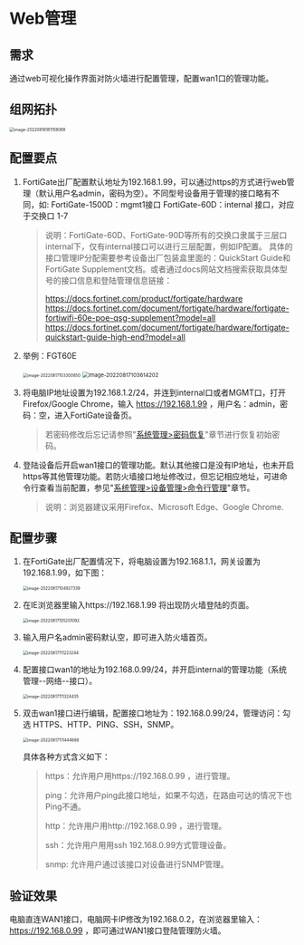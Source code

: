 # Web管理

## 需求

通过web可视化操作界面对防火墙进行配置管理，配置wan1口的管理功能。

## 组网拓扑

<img src="..\..\images\image-20220816181159088.png" alt="image-20220816181159088" style="zoom: 50%;" />

## 配置要点

1. FortiGate出厂配置默认地址为192.168.1.99，可以通过https的方式进行web管理（默认用户名admin，密码为空）。不同型号设备用于管理的接口略有不同，如:
   FortiGate-1500D：mgmt1接口
   FortiGate-60D：internal 接口，对应于交换口 1-7

   > 说明：FortiGate-60D、FortiGate-90D等所有的交换口隶属于三层口internal下，仅有internal接口可以进行三层配置，例如IP配置。
   > 具体的接口管理IP分配需要参考设备出厂包装盒里面的：QuickStart Guide和FortiGate Supplement文档。或者通过docs网站文档搜索获取具体型号的接口信息和登陆管理信息链接：
   >
   > https://docs.fortinet.com/product/fortigate/hardware
   > https://docs.fortinet.com/document/fortigate/hardware/fortigate-fortiwifi-60e-poe-qsg-supplement?model=all
   > https://docs.fortinet.com/document/fortigate/hardware/fortigate-quickstart-guide-high-end?model=all

2. 举例：FGT60E

   <img src=".\..\..\images\image-20220817103300850.png" alt="image-20220817103300850" style="zoom: 50%;" />

   <img src=".\..\..\images\image-20220817103614202.png" alt="image-20220817103614202" style="zoom: 67%;" />

3. 将电脑IP地址设置为192.168.1.2/24，并连到internal口或者MGMT口，打开Firefox/Google Chrome，输入
   https://192.168.1.99 ，用户名：admin，密码：空，进入FortiGate设备页。
   
   > 若密码修改后忘记请参照"[系统管理>密码恢复](密码恢复.md)"章节进行恢复初始密码。

4. 登陆设备后开启wan1接口的管理功能。默认其他接口是没有IP地址，也未开启https等其他管理功能。若防火墙接口地址修改过，但忘记相应地址，可进命令行查看当前配置，参见"[系统管理>设备管理>命令行管理](常用基础命令.md)"章节。

   > 说明：浏览器建议采用Firefox、Microsoft Edge、Google Chrome.

## 配置步骤

1. 在FortiGate出厂配置情况下，将电脑设置为192.168.1.1，网关设置为192.168.1.99，如下图：

   <img src=".\..\..\images\image-20220817104927339.png" alt="image-20220817104927339" style="zoom: 50%;" />

2. 在IE浏览器里输入https://192.168.1.99 将出现防火墙登陆的页面。

   <img src=".\..\..\images\image-20220817105201092.png" alt="image-20220817105201092" style="zoom: 50%;" />

3. 输入用户名admin密码默认空，即可进入防火墙首页。

   <img src=".\..\..\images\image-20220817111223244.png" alt="image-20220817111223244" style="zoom: 50%;" />

4. 配置接口wan1的地址为192.168.0.99/24，并开启internal的管理功能（系统管理--网络--接口）。

   <img src=".\..\..\images\image-20220817111324435.png" alt="image-20220817111324435" style="zoom: 50%;" />

5. 双击wan1接口进行编辑，配置接口地址为：192.168.0.99/24，管理访问：勾选 HTTPS、HTTP、PING、SSH，SNMP。

   <img src=".\..\..\images\image-20220817111444668.png" alt="image-20220817111444668" style="zoom: 50%;" />

   具体各种方式含义如下：

   > https：允许用户用https://192.168.0.99 ，进行管理。
   >
   > ping：允许用户ping此接口地址，如果不勾选，在路由可达的情况下也Ping不通。
   >
   > http：允许用户用http://192.168.0.99 ，进行管理。
   >
   > ssh：允许用户用用ssh 192.168.0.99方式管理设备。
   >
   > snmp: 允许用户通过该接口对设备进行SNMP管理。

## 验证效果

电脑直连WAN1接口，电脑网卡IP修改为192.168.0.2，在浏览器里输入：https://192.168.0.99 ，即可通过WAN1接口登陆管理防火墙。
